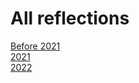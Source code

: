 # All reflections
[Before 2021](https://zachyboy12.github.io/daily-reflections-from-a-mother/before)  
[2021](https://zachyboy12.github.io/daily-reflections-from-a-mother/2021)  
[2022](https://zachyboy12.github.io/daily-reflections-from-a-mother/2022)  


<title>Contents | Reflections from a mother</title>

